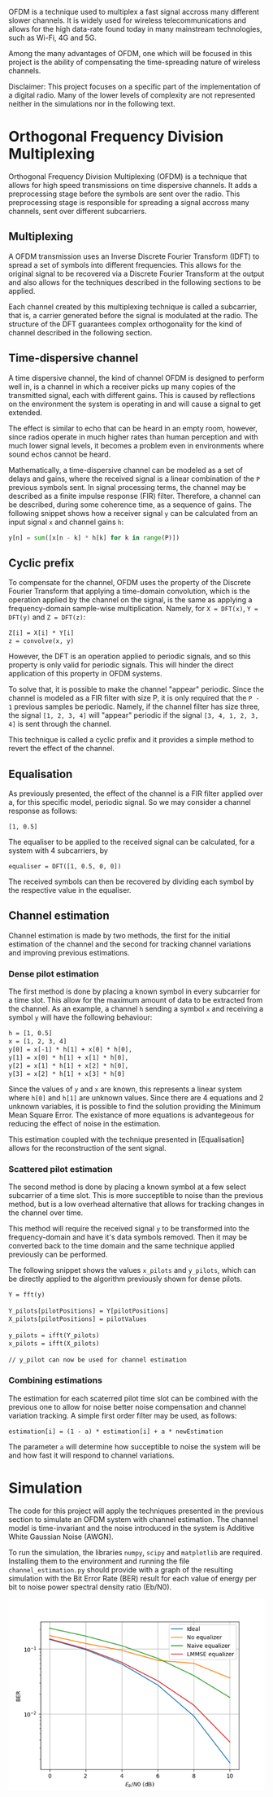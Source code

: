 OFDM is a technique used to multiplex a fast signal accross many different slower channels. It is widely used for wireless telecommunications and allows for the high data-rate found today in many mainstream technologies, such as Wi-Fi, 4G and 5G.

Among the many advantages of OFDM, one which will be focused in this project is the ability of compensating the time-spreading nature of wireless channels.

Disclaimer: This project focuses on a specific part of the implementation of a digital radio. Many of the lower levels of complexity are not represented neither in the simulations nor in the following text.

# Orthogonal Frequency Division Multiplexing
Orthogonal Frequency Division Multiplexing (OFDM) is a technique that allows for high speed transmissions on time dispersive channels. It adds a preprocessing stage before the symbols are sent over the radio. This preprocessing stage is responsible for spreading a signal accross many channels, sent over different subcarriers.

## Multiplexing
A OFDM transmission uses an Inverse Discrete Fourier Transform (IDFT) to spread a set of symbols into different frequencies. This allows for the original signal to be recovered via a Discrete Fourier Transform at the output and also allows for the techniques described in the following sections to be applied.

Each channel created by this multiplexing technique is called a subcarrier, that is, a carrier generated before the signal is modulated at the radio. The structure of the DFT guarantees complex orthogonality for the kind of channel described in the following section.

## Time-dispersive channel
A time dispersive channel, the kind of channel OFDM is designed to perform well in, is a channel in which a receiver picks up many copies of the transmitted signal, each with different gains. This is caused by reflections on the environment the system is operating in and will cause a signal to get extended.

The effect is similar to echo that can be heard in an empty room, however, since radios operate in much higher rates than human perception and with much lower signal levels, it becomes a problem even in environments where sound echos cannot be heard.

Mathematically, a time-dispersive channel can be modeled as a set of delays and gains, where the received signal is a linear combination of the `P` previous symbols sent. In signal processing terms, the channel may be described as a finite impulse response (FIR) filter. Therefore, a channel can be described, during some coherence time, as a sequence of gains. The following snippet shows how a receiver signal `y` can be calculated from an input signal `x` and channel gains `h`:

```py
y[n] = sum([x[n - k] * h[k] for k in range(P)])
```

## Cyclic prefix
To compensate for the channel, OFDM uses the property of the Discrete Fourier Transform that applying a time-domain convolution, which is the operation applied by the channel on the signal, is the same as applying a frequency-domain sample-wise multiplication. Namely, for `X = DFT(x)`, `Y = DFT(y)` and `Z = DFT(z)`:

```
Z[i] = X[i] * Y[i]
z = convolve(x, y)
```

However, the DFT is an operation applied to periodic signals, and so this property is only valid for periodic signals. This will hinder the direct application of this property in OFDM systems.

To solve that, it is possible to make the channel "appear" periodic. Since the channel is modeled as a FIR filter with size P, it is only required that the `P - 1` previous samples be periodic. Namely, if the channel filter has size three, the signal `[1, 2, 3, 4]` will "appear" periodic if the signal `[3, 4, 1, 2, 3, 4]` is sent through the channel.

This technique is called a cyclic prefix and it provides a simple method to revert the effect of the channel.

## Equalisation
As previously presented, the effect of the channel is a FIR filter applied over a, for this specific model, periodic signal. So we may consider a channel response as follows:

```
[1, 0.5]
```

The equaliser to be applied to the received signal can be calculated, for a system with 4 subcarriers, by

```
equaliser = DFT([1, 0.5, 0, 0])
```

The received symbols can then be recovered by dividing each symbol by the respective value in the equaliser.

## Channel estimation
Channel estimation is made by two methods, the first for the initial estimation of the channel and the second for tracking channel variations and improving previous estimations.

### Dense pilot estimation
The first method is done by placing a known symbol in every subcarrier for a time slot. This allow for the maximum amount of data to be extracted from the channel. As an example, a channel `h` sending a symbol `x` and receiving a symbol `y` will have the following behaviour:

```
h = [1, 0.5]
x = [1, 2, 3, 4]
y[0] = x[-1] * h[1] + x[0] * h[0],
y[1] = x[0] * h[1] + x[1] * h[0],
y[2] = x[1] * h[1] + x[2] * h[0],
y[3] = x[2] * h[1] + x[3] * h[0]
```

Since the values of `y` and `x` are known, this represents a linear system where `h[0]` and `h[1]` are unknown values. Since there are 4 equations and 2 unknown variables, it is possible to find the solution providing the Minimum Mean Square Error. The existance of more equations is advantegeous for reducing the effect of noise in the estimation.

This estimation coupled with the technique presented in [Equalisation] allows for the reconstruction of the sent signal.

### Scattered pilot estimation
The second method is done by placing a known symbol at a few select subcarrier of a time slot. This is more succeptible to noise than the previous method, but is a low overhead alternative that allows for tracking changes in the channel over time.

This method will require the received signal `y` to be transformed into the frequency-domain and have it's data symbols removed. Then it may be converted back to the time domain and the same technique applied previously can be performed.

The following snippet shows the values `x_pilots` and `y_pilots`, which can be directly applied to the algorithm previously shown for dense pilots.

```
Y = fft(y)

Y_pilots[pilotPositions] = Y[pilotPositions]
X_pilots[pilotPositions] = pilotValues

y_pilots = ifft(Y_pilots)
x_pilots = ifft(X_pilots)

// y_pilot can now be used for channel estimation
```

### Combining estimations
The estimation for each scaterred pilot time slot can be combined with the previous one to allow for noise better noise compensation and channel variation tracking. A simple first order filter may be used, as follows:

```
estimation[i] = (1 - a) * estimation[i] + a * newEstimation
```

The parameter `a` will determine how succeptible to noise the system will be and how fast it will respond to channel variations.

# Simulation
The code for this project will apply the techniques presented in the previous section to simulate an OFDM system with channel estimation. The channel model is time-invariant and the noise introduced in the system is Additive White Gaussian Noise (AWGN).

To run the simulation, the libraries `numpy`, `scipy` and `matplotlib` are required. Installing them to the environment and running the file `channel_estimation.py` should provide with a graph of the resulting simulation with the Bit Error Rate (BER) result for each value of energy per bit to noise power spectral density ratio (Eb/N0).

![Simulation result](https://github.com/Gusgo99/ofdm-channel_estimation/blob/main/images/ber_simulation.png)
